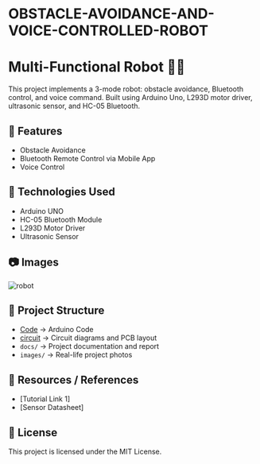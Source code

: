# OBSTACLE-AVOIDANCE-AND-VOICE-CONTROLLED-ROBOT
# Multi-Functional Robot 🚗🤖

This project implements a 3-mode robot: obstacle avoidance, Bluetooth control, and voice command. Built using Arduino Uno, L293D motor driver, ultrasonic sensor, and HC-05 Bluetooth.

## 🔧 Features
- Obstacle Avoidance
- Bluetooth Remote Control via Mobile App
- Voice Control

## 🧠 Technologies Used
- Arduino UNO
- HC-05 Bluetooth Module
- L293D Motor Driver
- Ultrasonic Sensor

## 📷 Images
![robot](images/robot-photo.jpg)

## 📁 Project Structure
- [Code](https://github.com/jeffjoe2005/OBSTACLE-AVOIDANCE-AND-VOICE-CONTROLLED-ROBOT/tree/main/code) → Arduino Code
- [circuit](https://drive.google.com/file/d/1H0Nt08cKdzdcP4VX91H4-KG1I5fjExzn/view) → Circuit diagrams and PCB layout
- `docs/` → Project documentation and report
- `images/` → Real-life project photos

## 🔗 Resources / References
- [Tutorial Link 1]
- [Sensor Datasheet]

## 📝 License
This project is licensed under the MIT License.
